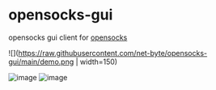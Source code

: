 # opensocks-gui

opensocks gui client for [opensocks](https://github.com/net-byte/opensocks)

![](https://raw.githubusercontent.com/net-byte/opensocks-gui/main/demo.png | width=150)

![image](https://img.shields.io/badge/License-MIT-orange)
![image](https://img.shields.io/badge/License-Anti--996-red)

